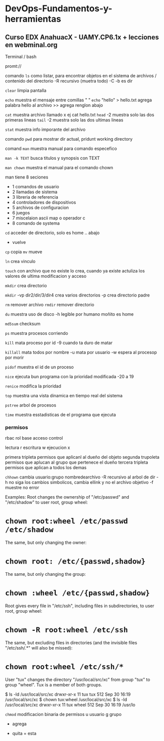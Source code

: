 # DevOps-Fundamentos-y-herramientas
## Curso EDX AnahuacX - UAMY.CP6.1x + lecciones en webminal.org

Terminal / bash

promt://

comando `ls` como listar, para encontrar objetos en el sistema de archivos / contenido del directorio
  -R recursivo (muetra todo)
  -C -b es dir
  
`clear` limpia pantalla

`echo` muestra el mensaje entre comillas " " 
`echo` "hello" > hello.txt  agrega palabra hello al archivo >> agrega renglon abajo

`cat` muestra archivo llamado x ej cat hello.txt
`head` -2 muestra solo las dos primeras lineas
`tail` -2 muestra solo las dos ultimas lineas
 
`stat` muestra info imporante del archivo

comando `pwd` para mostrar dir actual, pridunt working directory

comand `man` muestra manual para comando especefico

`man -k TEXT` busca titulos y synopsis con TEXT

`man chown` muestra el manual para el comando chown

man tiene 8 seciones
- 1 comandos de usuario
- 2 llamadas de sistema
- 3 libreria de referencia
- 4 controladores de dispositivos
- 5 archivos de configuracion
- 6 juegos
- 7 miscelaion ascii map o operador c
- 8 comando de systema

`cd` acceder de directorio, solo es home
  .. abajo
  - vuelve
 
 `cp` copia
 `mv` mueve
 
 `ln` crea vinculo

`touch` con archivo que no existe lo crea, cuando ya existe actuliza los valores de ultima modificacion y acceso

`mkdir` crea directorio

`mkdir` -vp dir2/dir/3/dir4 crea varios directorios
  -p crea directorio padre

`rm` remover archivo
`rmdir` remover directorio

`du` muestra uso de disco 
  -h legible por humano
  moñito es home

`md5sum` checksum

`ps` muestra procesos corriendo

`kill` mata proceso por id
  -9 cuando ta duro de matar
  
  `killall` mata todos por nombre
    -u mata por usuario
    -w espera al procesop por morir
    
`pidof` muestra el id de un proceso

`nice` ejecuta bun programa con la prioridad modificada -20 a 19 
    
`renice` modifica la prioridad

`top` muestra una vista dinamica en tiempo real del sistema 

`pstree` arbol de procesos

`time` muestra esstadisticas de el programa que ejecuta


### permisos

rbac rol base acceso control

lectura r
escritura w
ejecucion x

primera tripleta permisos que aplicanl al dueño del objeto
segunda trupoleta permisos que aplucan al grupo que pertenece el dueño
tercera tripleta permisos que aplican a todos los demas

`chhown` cambia usuario:grupo nombredearchivo
   -R recursivo al arbol de dir
   -h no siga los cambios simbolicos, cambia ellink y no el archivo objetivo
   -f muestre no error

Examples:
Root changes the ownership of "/etc/passwd" and "/etc/shadow" to user root, group wheel:

 # `chown root:wheel /etc/passwd /etc/shadow`
The same, but only changing the owner:

 # `chown root: /etc/{passwd,shadow}`
The same, but only changing the group:

 # `chown :wheel /etc/{passwd,shadow}`
Root gives every file in "/etc/ssh", including files in subdirectories, to user root, group wheel:

 # `chown -R root:wheel /etc/ssh`
The same, but excluding files in directories (and the invisible files "/etc/ssh/.*" will also be missed):

 # `chown root:wheel /etc/ssh/*`
User "tux" changes the directory "/usr/local/src/xc" from group "tux" to group "wheel". Tux is a member of both groups.

 $ ls -ld /usr/local/src/xc
drwxr-xr-x  11 tux  tux  512 Sep 30 16:19 /usr/local/src/xc
$ chown tux:wheel /usr/local/src/xc
$ ls -ld /usr/local/src/xc
drwxr-xr-x  11 tux  wheel  512 Sep 30 16:19 /usr/lo


`chmod` modificacion binaria de permisos
  u usuario
  g grupo
  + agrega
  - quita
  = esta
